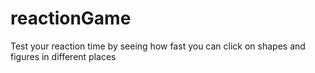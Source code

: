 # reactionGame
Test your reaction time by seeing how fast you can click on shapes and figures in different places
